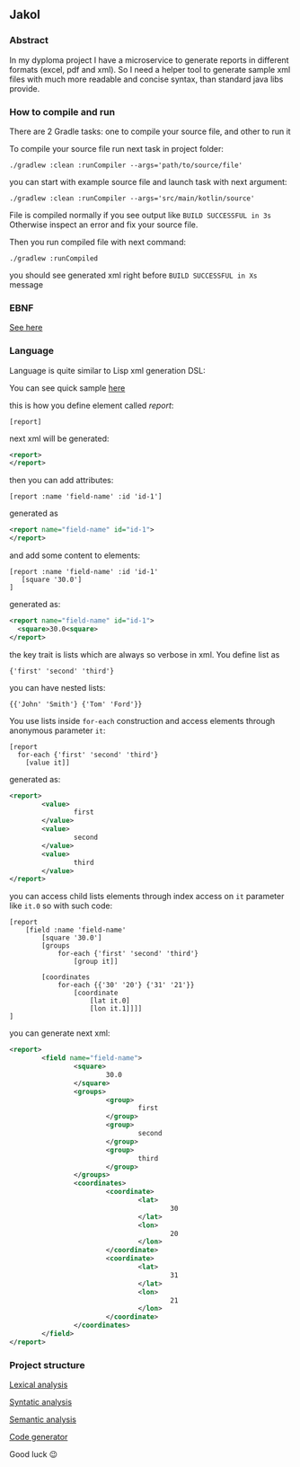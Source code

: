 ## Jakol
### Abstract
In my dyploma project I have a microservice to generate reports in different formats (excel, pdf and xml).
So I need a helper tool to generate sample xml files with much more readable and concise syntax, than standard java libs provide. 

### How to compile and run 
There are 2 Gradle tasks: one to compile your source file, and other to run it

To compile your source file run next task in project folder:
```
./gradlew :clean :runCompiler --args='path/to/source/file'
```
you can start with example source file and launch task with next argument:
```
./gradlew :clean :runCompiler --args='src/main/kotlin/source'
```

File is compiled normally if you see output like `BUILD SUCCESSFUL in 3s`
Otherwise inspect an error and fix your source file.

Then you run compiled file with next command: 
```
./gradlew :runCompiled
```
you should see generated xml right before `BUILD SUCCESSFUL in Xs` message

### EBNF
[See here](ebnf)

### Language
Language is quite similar to Lisp xml generation DSL:

You can see quick sample [here](language-example)

this is how you define element called *report*:
```
[report]
```
next xml will be generated:
```xml
<report>
</report>
```
then you can add attributes:
```
[report :name 'field-name' :id 'id-1'] 
```
generated as
```xml
<report name="field-name" id="id-1">
</report>
```
and add some content to elements:
```
[report :name 'field-name' :id 'id-1'
   [square '30.0']
]
```
generated as:
```xml
<report name="field-name" id="id-1">
  <square>30.0<square>
</report>
```

the key trait is lists which are always so verbose in xml.
You define list as 
```
{'first' 'second' 'third'}
```
you can have nested lists: 
```
{{'John' 'Smith'} {'Tom' 'Ford'}}
```
You use lists inside `for-each` construction and access elements through anonymous parameter `it`:
```
[report
  for-each {'first' 'second' 'third'}
    [value it]]
```
generated as:
```xml
<report>
        <value>
                first
        </value>
        <value>
                second
        </value>
        <value>
                third
        </value>
</report>
```
you can access child lists elements through index access on `it` parameter like `it.0`
so with such code:
```
[report
    [field :name 'field-name'
        [square '30.0']
        [groups
            for-each {'first' 'second' 'third'}
                [group it]]

        [coordinates
            for-each {{'30' '20'} {'31' '21'}}
                [coordinate
                    [lat it.0]
                    [lon it.1]]]]
]
```
you can generate next xml:
```xml
<report>
        <field name="field-name">
                <square>
                        30.0
                </square>
                <groups>
                        <group>
                                first
                        </group>
                        <group>
                                second
                        </group>
                        <group>
                                third
                        </group>
                </groups>
                <coordinates>
                        <coordinate>
                                <lat>
                                        30
                                </lat>
                                <lon>
                                        20
                                </lon>
                        </coordinate>
                        <coordinate>
                                <lat>
                                        31
                                </lat>
                                <lon>
                                        21
                                </lon>
                        </coordinate>
                </coordinates>
        </field>
</report>
```

### Project structure
[Lexical analysis](src/main/kotlin/lexer)

[Syntatic analysis](src/main/kotlin/parser)

[Semantic analysis](src/main/kotlin/semantic)

[Code generator](src/main/kotlin/generator)


Good luck :wink:

